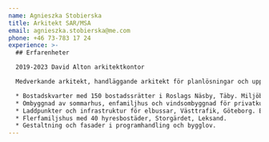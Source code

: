 ```yaml
---
name: Agnieszka Stobierska
title: Arkitekt SAR/MSA
email: agnieszka.stobierska@me.com
phone: +46 73-783 17 24
experience: >-
  ## Erfarenheter

  2019-2023 David Alton arkitektkontor

  Medverkande arkitekt, handläggande arkitekt för planlösningar och uppställningar, gruppsamordning, BIM-ansvarig för kontoret och samtliga konsulter.

  * Bostadskvarter med 150 bostadssrätter i Roslags Näsby, Täby. Miljöbyggnad silver. Programhandling, bygglov och bygghandling.
  * Ombyggnad av sommarhus, enfamiljhus och vindsombyggnad för privatkunder.
  * Laddpunkter och infrastruktur för elbussar, Västtrafik, Göteborg. Bygglov.
  * Flerfamiljshus med 40 hyresbostäder, Storgärdet, Leksand.
  * Gestaltning och fasader i programhandling och bygglov.
---
```

